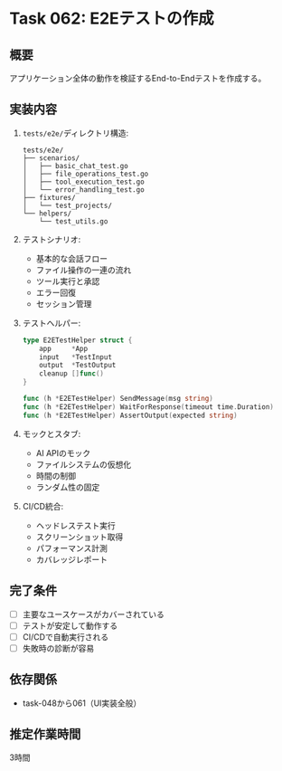 # Task 062: E2Eテストの作成

## 概要
アプリケーション全体の動作を検証するEnd-to-Endテストを作成する。

## 実装内容
1. `tests/e2e/`ディレクトリ構造:
   ```
   tests/e2e/
   ├── scenarios/
   │   ├── basic_chat_test.go
   │   ├── file_operations_test.go
   │   ├── tool_execution_test.go
   │   └── error_handling_test.go
   ├── fixtures/
   │   └── test_projects/
   └── helpers/
       └── test_utils.go
   ```

2. テストシナリオ:
   - 基本的な会話フロー
   - ファイル操作の一連の流れ
   - ツール実行と承認
   - エラー回復
   - セッション管理

3. テストヘルパー:
   ```go
   type E2ETestHelper struct {
       app     *App
       input   *TestInput
       output  *TestOutput
       cleanup []func()
   }
   
   func (h *E2ETestHelper) SendMessage(msg string)
   func (h *E2ETestHelper) WaitForResponse(timeout time.Duration)
   func (h *E2ETestHelper) AssertOutput(expected string)
   ```

4. モックとスタブ:
   - AI APIのモック
   - ファイルシステムの仮想化
   - 時間の制御
   - ランダム性の固定

5. CI/CD統合:
   - ヘッドレステスト実行
   - スクリーンショット取得
   - パフォーマンス計測
   - カバレッジレポート

## 完了条件
- [ ] 主要なユースケースがカバーされている
- [ ] テストが安定して動作する
- [ ] CI/CDで自動実行される
- [ ] 失敗時の診断が容易

## 依存関係
- task-048から061（UI実装全般）

## 推定作業時間
3時間